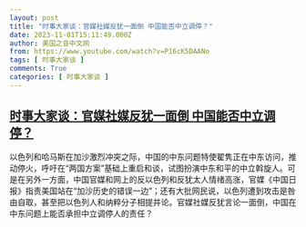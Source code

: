```yaml
---
layout: post
title: "时事大家谈：官媒社媒反犹一面倒 中国能否中立调停？"
date: 2023-11-01T15:11:49.000Z
author: 美国之音中文网
from: https://www.youtube.com/watch?v=P16cK5DAANo
tags: [ 时事大家谈 ]
comments: True
categories: [ 时事大家谈 ]
---
```

<!--1698851509000-->
[时事大家谈：官媒社媒反犹一面倒 中国能否中立调停？](https://www.youtube.com/watch?v=P16cK5DAANo)
------

<div>
以色列和哈马斯在加沙激烈冲突之际，中国的中东问题特使翟隽正在中东访问，推动停火，呼吁在“两国方案”基础上重启和谈，试图扮演中东和平的中立斡旋人。可是在另外一方面，中国官媒和网上的反以色列和反犹太人情绪高涨，官媒《中国日报》指责美国站在“加沙历史的错误一边”；还有大批网民说，以色列遭到攻击是咎由自取，甚至把以色列人和纳粹分子相提并论。官媒社媒反犹言论一面倒，中国在中东问题上能否承担中立调停人的责任？
</div>
